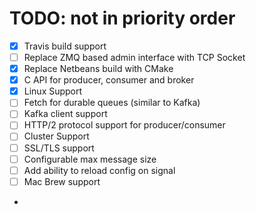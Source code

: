 
# TODO: not in priority order
- [X] Travis build support
- [ ] Replace ZMQ based admin interface with TCP Socket
- [X] Replace Netbeans build with CMake
- [X]  C API for producer, consumer and broker
- [X]  Linux Support
- [ ] Fetch for durable queues (similar to Kafka)
- [ ] Kafka client support
- [ ] HTTP/2 protocol support for producer/consumer
- [ ] Cluster Support
- [ ] SSL/TLS support
- [ ] Configurable max message size
- [ ] Add ability to reload config on signal
- [ ] Mac Brew support
- 



